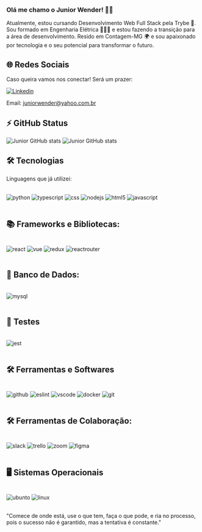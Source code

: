 
### Olá me chamo o Junior Wender! 👋🏼

Atualmente, estou cursando Desenvolvimento Web Full Stack pela Trybe 🚀. Sou formado em Engenharia Elétrica 👨🏼‍🎓 e estou fazendo a transição para a área de desenvolvimento. Resido em Contagem-MG 🌍 e sou apaixonado por tecnologia e o seu potencial para transformar o futuro.

## 🌐 Redes Sociais
Caso queira vamos nos conectar! Será um prazer:

[![Linkedin](https://img.shields.io/badge/LinkedIn-0077B5?style=for-the-badge&logo=linkedin&logoColor=white)](www.linkedin.com/in/juniorwender)

Email: juniorwender@yahoo.com.br

## ⚡ GitHub Status
![Junior GitHub stats](https://github-readme-stats.vercel.app/api?username=JuniorWSP&show_icons=true&theme=blue-green&line_height=33)
![Junior GitHub stats](https://github-readme-stats.vercel.app/api/top-langs?username=JuniorWSP&show_icons=true&theme=blue-green)

## 🛠️ Tecnologias
Linguagens que já utilizei:
<div style="display: inline_block"><br/>
    <img align="center" alt="python" src="https://img.shields.io/badge/Python-14354C?style=for-the-badge&logo=python&logoColor=white">
    <img align="center" alt="typescript" src="https://img.shields.io/badge/TypeScript-007ACC?style=for-the-badge&logo=typescript&logoColor=white">
    <img align="center" alt="css" src="https://img.shields.io/badge/CSS3-1572B6?style=for-the-badge&logo=css3&logoColor=white">
    <img align="center" alt="nodejs" src="https://img.shields.io/badge/Node.js-43853D?style=for-the-badge&logo=node.js&logoColor=white">
    <img align="center" alt="html5" src="https://img.shields.io/badge/HTML5-E34F26?style=for-the-badge&logo=html5&logoColor=white">
    <img align="center" alt="javascript" src="https://img.shields.io/badge/JavaScript-F7DF1E?style=for-the-badge&logo=javascript&logoColor=black">
</div><br/>

## 📚 Frameworks e Bibliotecas:
<div style="display: inline_block"><br/>
    <img align="center" alt="react" src="https://img.shields.io/badge/React-20232A?style=for-the-badge&logo=react&logoColor=61DAFB">
    <img align="center" alt="vue" src="https://img.shields.io/badge/Vue.js-35495E?style=for-the-badge&logo=vue.js&logoColor=4FC08D">
    <img align="center" alt="redux" src="https://img.shields.io/badge/Redux-593D88?style=for-the-badge&logo=redux&logoColor=white">
    <img align="center" alt="reactrouter" src="https://img.shields.io/badge/React_Router-CA4245?style=for-the-badge&logo=react-router&logoColor=white">
</div><br/>

## 🎲 Banco de Dados:
<div style="display: inline_block"><br/>
    <img align="center" alt="mysql" src="https://img.shields.io/badge/MySQL-00000F?style=for-the-badge&logo=mysql&logoColor=white">
</div><br/>

## 🧪 Testes
<div style="display: inline_block"><br/>
    <img align="center" alt="jest" src="https://img.shields.io/badge/Jest-323330?style=for-the-badge&logo=Jest&logoColor=white">
</div><br/>

## 🛠️ Ferramentas e Softwares
<div style="display: inline_block"><br/>
    <img align="center" alt="github" src="https://img.shields.io/badge/GitHub-100000?style=for-the-badge&logo=github&logoColor=white">
    <img align="center" alt="eslint" src="https://img.shields.io/badge/eslint-3A33D1?style=for-the-badge&logo=eslint&logoColor=white">
    <img align="center" alt="vscode" src="https://img.shields.io/badge/Visual%20Studio%20Code-0078d7.svg?style=for-the-badge&logo=visual-studio-code&logoColor=white">
    <img align="center" alt="docker" src="https://img.shields.io/badge/docker-%230db7ed.svg?style=for-the-badge&logo=docker&logoColor=white">
    <img align="center" alt="git" src="https://img.shields.io/badge/GIT-E44C30?style=for-the-badge&logo=git&logoColor=white">
</div><br/>

## 🛠️ Ferramentas de Colaboração:
<div style="display: inline_block"><br/>
    <img align="center" alt="slack" src="https://img.shields.io/badge/Slack-4A154B?style=for-the-badge&logo=slack&logoColor=white">
    <img align="center" alt="trello" src="https://img.shields.io/badge/Trello-%23026AA7.svg?style=for-the-badge&logo=Trello&logoColor=white">
    <img align="center" alt="zoom" src="https://img.shields.io/badge/Zoom-2D8CFF?style=for-the-badge&logo=zoom&logoColor=white">
    <img align="center" alt="figma" src="https://img.shields.io/badge/figma-%23F24E1E.svg?style=for-the-badge&logo=figma&logoColor=white">
</div><br/>

## 🖥️ Sistemas Operacionais
<div style="display: inline_block"><br/>
    <img align="center" alt="ubunto" src="https://img.shields.io/badge/Ubuntu-E95420?style=for-the-badge&logo=ubuntu&logoColor=white">
    <img align="center" alt="linux" src="https://img.shields.io/badge/Linux-FCC624?style=for-the-badge&logo=linux&logoColor=black">
</div><br/>

"Comece de onde está, use o que tem, faça o que pode, e ria no processo, pois o sucesso não é garantido, mas a tentativa é constante."
